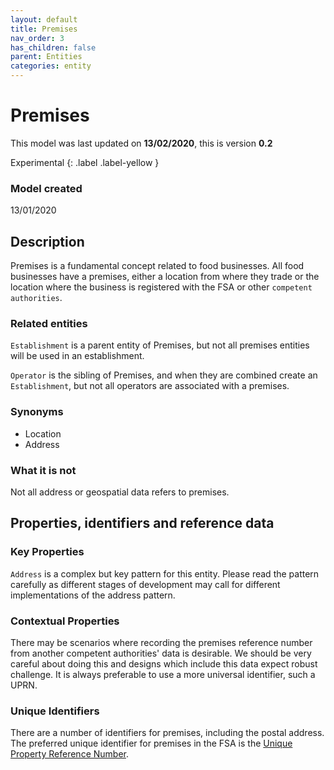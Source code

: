 ```yaml
---
layout: default
title: Premises
nav_order: 3
has_children: false
parent: Entities
categories: entity
---
```


# Premises
This model was last updated on **13/02/2020**, this is version **0.2**

Experimental
{: .label .label-yellow }

### Model created
13/01/2020

## Description
Premises is a fundamental concept related to food businesses. All food businesses have a premises, either a location from where they trade or the location where the business is registered with the FSA or other `competent authorities`.

### Related entities
`Establishment` is a parent entity of Premises, but not all premises entities will be used in an establishment.

`Operator` is the sibling of Premises, and when they are combined create an `Establishment`, but not all operators are associated with a premises.

### Synonyms
-   Location
-   Address

### What it is not
Not all address or geospatial data refers to premises.

## Properties, identifiers and reference data

### Key Properties
`Address` is a complex but key pattern for this entity. Please read the pattern carefully as different stages of development may call for different implementations of the address pattern.

### Contextual Properties
There may be scenarios where recording the premises reference number from another competent authorities' data is desirable. We should be very careful about doing this and designs which include this data expect robust challenge. It is always preferable to use a more universal identifier, such a UPRN.

### Unique Identifiers
There are a number of identifiers for premises, including the postal address. The preferred unique identifier for premises in the FSA is the [Unique Property Reference Number](https://www.ordnancesurvey.co.uk/business-government/tools-support/uprn).
